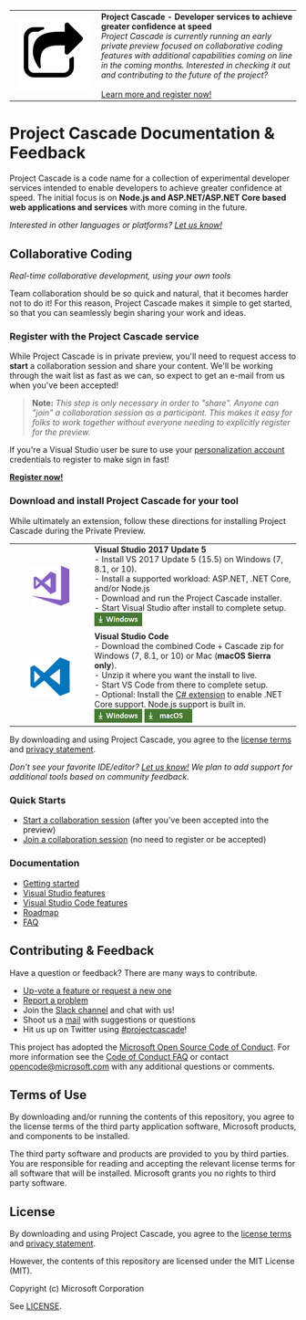 <table style="width: 100%; border-style: none;"><tr>
<td style="width: 140px; text-align: center;"><img src="docs/media/cascade-icon.png" style="width: 128px; height: 128px;" /></td>
<td><strong>Project Cascade - Developer services to achieve greater confidence at speed</strong><br />
<i>Project Cascade is currently running an early private preview focused on collaborative coding features with additional capabilities coming on line in the coming months. Interested in checking it out and contributing to the future of the project?</i><br />
<br />
<a href="http://aka.ms/project-cascade">Learn more and register now!</a>
</td>
</tr></table>

# Project Cascade Documentation & Feedback
Project Cascade is a code name for a collection of experimental developer services intended to enable developers to achieve greater confidence at speed. The initial focus is on **Node.js and ASP.NET/ASP.NET Core based web applications and services** with more coming in the future.

_Interested in other languages or platforms? [Let us know!](https://github.com/Microsoft/project-cascade/issues/12)_

## Collaborative Coding
_Real-time collaborative development, using your own tools_

Team collaboration should be so quick and natural, that it becomes harder not to do it! For this reason, Project Cascade makes it simple to get started, so that you can seamlessly begin sharing your work and ideas.

### Register with the Project Cascade service

While Project Cascade is in private preview, you'll need to request access to **start** a collaboration session and share your content. We'll be working through the wait list as fast as we can, so expect to get an e-mail from us when you've been accepted! 

> **Note:** _This step is only necessary in order to "share". Anyone can "join" a collaboration session as a participant. This makes it easy for folks to work together without everyone needing to explicitly register for the preview._

If you're a Visual Studio user be sure to use your [personalization account](https://msdn.microsoft.com/en-us/library/dn457348.aspx) credentials to register to make sign in fast!

**[Register now!](http://aka.ms/project-cascade/register)**

### Download and install Project Cascade for your tool
While ultimately an extension, follow these directions for installing Project Cascade during the Private Preview. 

<table style="width: 100%; border-style: none;">
<tr>
    <td style="width: 128px; text-align: center; border:none;"><img src="docs/media/vs-icon.png" /></td>
    <td>
        <strong>Visual Studio 2017 Update 5</strong><br />
       - Install VS 2017 Update 5 (15.5) on Windows (7, 8.1, or 10).<br/>
       - Install a supported workload: ASP.NET, .NET Core, and/or Node.js<br />
       - Download and run the Project Cascade installer. <br />
       - Start Visual Studio after install to complete setup.<br />
       <a href="http://aka.ms/project-cascade/dl/vs"><img style="padding: 0; spacing: 0;" src="docs/media/download-for-win.png"></a><br />
    </td>
</tr>
<tr>
    <td style="width: 128px; text-align: center; border:none;"><img src="docs/media/vscode-icon.png" /></td>
    <td>
        <strong>Visual Studio Code</strong><br />
        - Download the combined Code + Cascade zip for Windows (7, 8.1, or 10) or Mac (<strong>macOS Sierra only</strong>).<br />
        - Unzip it where you want the install to live.<br/>
        - Start VS Code from there to complete setup.<br />
        - Optional: Install the <a href="https://marketplace.visualstudio.com/items?itemName=ms-vscode.csharp">C# extension</a> to enable .NET Core support. Node.js support is built in.<br />
        <a href="http://aka.ms/project-cascade/dl/vscode-win"><img src="docs/media/download-for-win.png"></a>
        <a href="http://aka.ms/project-cascade/dl/vscode-mac"><img src="docs/media/download-for-mac.png"></a><br />
    </td>
</tr>
</table>

By downloading and using Project Cascade, you agree to the [license terms](http://aka.ms/project-cascade/license) and [privacy statement](https://www.microsoft.com/en-us/privacystatement/EnterpriseDev/default.aspx).

_Don't see your favorite IDE/editor? [Let us know!](https://github.com/Microsoft/project-cascade/issues/24) We plan to add support for additional tools based on community feedback._

### Quick Starts

- [Start a collaboration session](welcome/welcome-owner.md) (after you've been accepted into the preview)
- [Join a collaboration session](welcome/welcome-joiner.md) (no need to register or be accepted)

### Documentation 
- [Getting started](docs/getting-started.md)
- [Visual Studio features](docs/collab-vs.md)
- [Visual Studio Code features](docs/collab-vscode,md)
- [Roadmap](docs/roadmap.md)
- [FAQ](docs/faq.md)

## Contributing & Feedback
Have a question or feedback? There are many ways to contribute.

- [Up-vote a feature or request a new one](https://aka.ms/project-cascade/feature-requests)
- [Report a problem](CONTRIBUTING.md#filing-visual-studio-problems)
- Join the [Slack channel](http://project-cascade.slack.com) and chat with us!
- Shoot us a [mail](mailto:project-cascade@microsoft.com) with suggestions or questions
- Hit us up on Twitter using [#projectcascade](https://twitter.com/search?f=tweets&q=%23projectcascade&src=typd)!

This project has adopted the [Microsoft Open Source Code of Conduct](https://opensource.microsoft.com/codeofconduct/).
For more information see the [Code of Conduct FAQ](https://opensource.microsoft.com/codeofconduct/faq/) or
contact [opencode@microsoft.com](mailto:opencode@microsoft.com) with any additional questions or comments.

## Terms of Use
By downloading and/or running the contents of this repository, you agree to the license terms of the third party application software, Microsoft products, and components to be installed.

The third party software and products are provided to you by third parties. You are responsible for reading and accepting the relevant license terms for all software that will be installed. Microsoft grants you no rights to third party software.

## License
By downloading and using Project Cascade, you agree to the [license terms](http://aka.ms/project-cascade/license) and [privacy statement](https://www.microsoft.com/en-us/privacystatement/EnterpriseDev/default.aspx).

However, the contents of this repository are licensed under the MIT License (MIT). 

Copyright (c) Microsoft Corporation

See [LICENSE](LICENSE).
